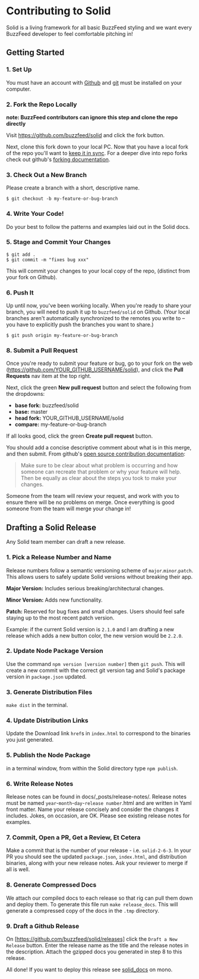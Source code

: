 # Contributing to Solid

Solid is a living framework for all basic BuzzFeed styling and we want every BuzzFeed developer to feel comfortable pitching in!

## Getting Started

### 1. Set Up

You must have an account with [Github](https://github.com/) and [git](https://help.github.com/articles/set-up-git/) must be installed on your computer.


### 2. Fork the Repo Locally
**note: BuzzFeed contributors can ignore this step and clone the repo directly**

Visit <https://github.com/buzzfeed/solid> and click the fork button.

Next, clone this fork down to your local PC. Now that you have a local fork of the repo you'll want to [keep it in sync](https://help.github.com/articles/syncing-a-fork/). For a deeper dive into repo forks check out github's [forking documentation](https://guides.github.com/activities/forking/).

### 3. Check Out a New Branch

Please create a branch with a short, descriptive name.

```
$ git checkout -b my-feature-or-bug-branch
```

### 4. Write Your Code!

Do your best to follow the patterns and examples laid out in the Solid docs.

### 5. Stage and Commit Your Changes

```
$ git add .
$ git commit -m "fixes bug xxx"
```

This will commit your changes to your local copy of the repo, (distinct from your fork on Github).

### 6. Push It

Up until now, you've been working locally. When you're ready to share your branch, you will need to push it up to `buzzfeed/solid` on Github. (Your local branches aren't automatically synchronized to the remotes you write to – you have to explicitly push the branches you want to share.)

```
$ git push origin my-feature-or-bug-branch
```

### 8. Submit a Pull Request

Once you're ready to submit your feature or bug, go to your fork on the web (<https://github.com/YOUR_GITHUB_USERNAME/solid>), and click the **Pull Requests** nav item at the top right.

Next, click the green **New pull request** button and select the following from the dropdowns:

* **base fork:** buzzfeed/solid
* **base:** master
* **head fork:** YOUR_GITHUB_USERNAME/solid
* **compare:** my-feature-or-bug-branch

If all looks good, click the green **Create pull request** button.

You should add a concise descriptive comment about what is in this merge, and then submit. From github's [open source contribution documentation](https://guides.github.com/activities/contributing-to-open-source/):
>Make sure to be clear about what problem is occurring and how someone can recreate that problem or why your feature will help. Then be equally as clear about the steps you took to make your changes.

Someone from the team will review your request, and work with you to ensure there will be no problems on merge. Once everything is good someone from the team will merge your change in!

## Drafting a Solid Release
Any Solid team member can draft a new release.

### 1. Pick a Release Number and Name
Release numbers follow a semantic versioning scheme of `major`.`minor`.`patch`. This allows users to safely update Solid versions without breaking their app.

**Major Version:** Includes serious breaking/architectural changes.

**Minor Version:** Adds new functionality.

**Patch:** Reserved for bug fixes and small changes. Users should feel safe staying up to the most recent patch version.

Example: if the current Solid version is `2.1.0` and I am drafting a new release which adds a new button color, the new version would be `2.2.0`.

### 2. Update Node Package Version
Use the command `npm version [version number]` then `git push`. This will create a new commit with the correct git version tag and Solid's package version in `package.json` updated.

### 3. Generate Distribution Files
`make dist` in the terminal.

### 4. Update Distribution Links
Update the Download link `href`s in `index.html` to correspond to the binaries you just generated.

### 5. Publish the Node Package
in a terminal window, from within the Solid directory type `npm publish`.

### 6. Write Release Notes
Release notes can be found in docs/\_posts/release-notes/. Release notes must
be named `year`-`month`-`day`-`release number`.html and are written in Yaml front matter. Name your release concisely and consider the changes it includes. Jokes, on occasion, are OK. Please see existing release notes for examples.

### 7. Commit, Open a PR, Get a Review, Et Cetera
Make a commit that is the number of your release - i.e. `solid-2-6-3`. In your PR you should see the updated `package.json`, `index.html`, and distribution binaries, along with your new release notes. Ask your reviewer to merge if all is well.

### 8. Generate Compressed Docs
We attach our compiled docs to each release so that rig can pull them down and deploy them. To generate this file run `make release_docs`. This will generate a compressed copy of the docs in the `.tmp` directory.

### 9. Draft a Github Release
On [https://github.com/buzzfeed/solid/releases] click the `Draft a New Release` button. Enter the release name as the title and the release notes in the description. Attach the gzipped docs you generated in step 8 to this release.

All done! If you want to deploy this release see [solid_docs](https://github.com/buzzfeed/mono/tree/master/solid_docs#solid-docs) on mono.
